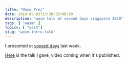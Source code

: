 ```yaml
---
title: "Wasm Prez"
date: 2019-06-03T13:38:35+08:00
description: "wasm talk at voxxed days singapore 2019"
tags: [ "wasm" ]
topics: [ "wasm"]
slug: "wasm-intro-talk"
---
```


I presented at [voxxed days](https://voxxeddays.com/singapore/) last week.

[Here](https://prez-wasm-intro.surge.sh/) is the talk I gave, video coming when it's published.
